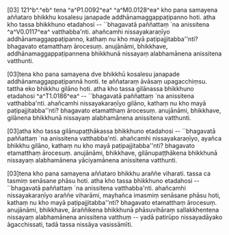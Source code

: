 [03] 121^b^.^eb^ tena ^a^P1.0092^ea^ ^a^M0.0128^ea^ kho pana samayena aññataro bhikkhu kosalesu janapade  addhānamaggappaṭipanno hoti. atha kho tassa bhikkhuno etadahosi -- ``bhagavatā paññattaṃ `na  anissitena ^a^V0.0117^ea^ vatthabba'nti. ahañcamhi nissayakaraṇīyo addhānamaggappaṭipanno, kathaṃ  nu kho mayā paṭipajjitabba''nti? bhagavato etamatthaṃ ārocesuṃ. anujānāmi,  bhikkhave, addhānamaggappaṭipannena bhikkhunā nissayaṃ alabhamānena anissitena vatthunti.

[03]tena kho pana samayena dve bhikkhū kosalesu janapade addhānamaggappaṭipannā honti. te  aññataraṃ āvāsaṃ upagacchiṃsu. tattha eko bhikkhu gilāno hoti. atha kho tassa  gilānassa bhikkhuno etadahosi ^a^T1.0186^ea^ -- ``bhagavatā paññattaṃ `na anissitena vatthabba'nti.  ahañcamhi nissayakaraṇīyo gilāno, kathaṃ nu kho mayā paṭipajjitabba''nti? bhagavato  etamatthaṃ ārocesuṃ. anujānāmi, bhikkhave, gilānena bhikkhunā nissayaṃ alabhamānena  anissitena vatthunti.

[03]atha kho tassa gilānupaṭṭhākassa bhikkhuno etadahosi -- ``bhagavatā paññattaṃ `na anissitena  vatthabba'nti. ahañcamhi nissayakaraṇīyo, ayañca bhikkhu gilāno, kathaṃ nu kho mayā  paṭipajjitabba''nti? bhagavato etamatthaṃ ārocesuṃ. anujānāmi, bhikkhave, gilānupaṭṭhākena  bhikkhunā nissayaṃ alabhamānena yāciyamānena anissitena vatthunti.

[03]tena kho pana samayena aññataro bhikkhu araññe viharati. tassa ca tasmiṃ senāsane phāsu  hoti. atha kho tassa bhikkhuno etadahosi -- ``bhagavatā paññattaṃ `na anissitena vatthabba'nti.  ahañcamhi nissayakaraṇīyo araññe viharāmi, mayhañca imasmiṃ senāsane phāsu hoti,  kathaṃ nu kho mayā paṭipajjitabba''nti? bhagavato etamatthaṃ ārocesuṃ. anujānāmi,  bhikkhave, āraññikena bhikkhunā phāsuvihāraṃ sallakkhentena nissayaṃ alabhamānena  anissitena vatthuṃ -- yadā patirūpo nissayadāyako āgacchissati, tadā tassa nissāya  vasissāmīti.